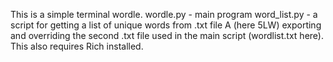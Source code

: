 This is a simple terminal wordle. 
wordle.py - main program
word_list.py - a script for getting a list of unique words from .txt file A (here 5LW) exporting and overriding the second .txt file used in the main script (wordlist.txt here).
This also requires Rich installed.
